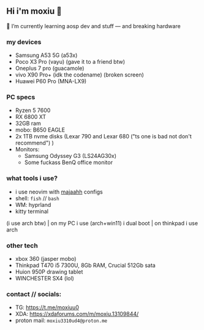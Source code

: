 ## Hi i'm moxiu 👋

🌱 I’m currently learning aosp dev and stuff — and breaking hardware

### my devices
* Samsung A53 5G (a53x)
* Poco X3 Pro (vayu) (gave it to a friend btw)
* Oneplus 7 pro (guacamole)
* vivo X90 Pro+ (idk the codename) (broken screen)
* Huawei P60 Pro (MNA-LX9)

### PC specs
* Ryzen 5 7600
* RX 6800 XT
* 32GB ram
* mobo: B650 EAGLE
* 2x 1TB nvme disks (Lexar 790 and Lexar 680 ("ts one is bad not don't recommend") )
* Monitors:
  * Samsung Odyssey G3 (LS24AG30x)
  * Some fuckass BenQ office monitor

### what tools i use?
* i use neovim with [majaahh](https://github.com/majaahh) configs
* shell: `fish` // `bash`
* WM: hyprland
* kitty terminal

(i use arch btw) | on my PC i use (arch+win11) i dual boot | on thinkpad i use arch

### other tech
* xbox 360 (jasper mobo)
* Thinkpad T470 i5 7300U, 8Gb RAM, Crucial 512Gb sata
* Huion 950P drawing tablet
* WINCHESTER SX4 (lol)

### contact // socials:
* TG: https://t.me/moxiuu0
* XDA: https://xdaforums.com/m/moxiu.13109844/
* proton mail: `moxiu3310ud4@proton.me`
